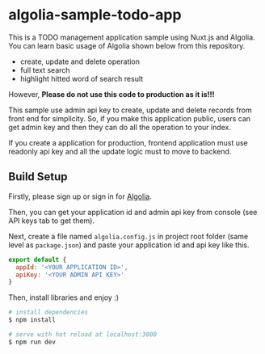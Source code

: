 # algolia-sample-todo-app

This is a TODO management application sample using Nuxt.js and Algolia.
You can learn basic usage of Algolia shown below from this repository.

- create, update and delete operation
- full text search
- highlight hitted word of search result


However, **Please do not use this code to production as it is!!!**


This sample use admin api key to create, update and delete records from front end for simplicity.
So, if you make this application public, users can get admin key and then they can do all the operation to your index.

If you create a application for production, frontend application must use readonly api key and all the update logic must to move to backend.


## Build Setup

Firstly, please sign up or sign in for [Algolia](https://www.algolia.com/).

Then, you can get your application id and admin api key from console (see API keys tab to get them).

Next, create a file named `algolia.config.js` in project root folder (same level as `package.json`) and paste your application id and api key like this.

``` javascript:algolia.config.js
export default {
  appId: '<YOUR APPLICATION ID>',
  apiKey: '<YOUR ADMIN API KEY>'
}
```

Then, install libraries and enjoy :)
``` bash
# install dependencies
$ npm install

# serve with hot reload at localhost:3000
$ npm run dev
```
